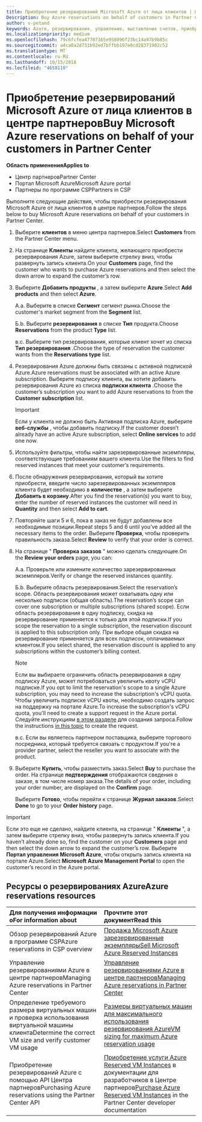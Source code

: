 ```yaml
---
title: Приобретение резервирований Microsoft Azure от лица клиентов | Центр партнеров
Description: Buy Azure reservations on behalf of customers in Partner Center.
author: v-petand
keywords: Azure, резервирования, управление, выставление счетов, приобретение
ms.localizationpriority: medium
ms.openlocfilehash: 79c6fcfea47787165e958096f23bc14a97b9b85c
ms.sourcegitcommit: a4ca0a2d731b92ed7bffbb197e0cd28371902c52
ms.translationtype: MT
ms.contentlocale: ru-RU
ms.lasthandoff: 10/15/2018
ms.locfileid: "4658110"
---
```

# <a name="buy-microsoft-azure-reservations-on-behalf-of-your-customers-in-partner-center"></a><span data-ttu-id="0d2e5-103">Приобретение резервирований Microsoft Azure от лица клиентов в центре партнеров</span><span class="sxs-lookup"><span data-stu-id="0d2e5-103">Buy Microsoft Azure reservations on behalf of your customers in Partner Center</span></span> 

**<span data-ttu-id="0d2e5-104">Область применения</span><span class="sxs-lookup"><span data-stu-id="0d2e5-104">Applies to</span></span>**

-  <span data-ttu-id="0d2e5-105">Центр партнеров</span><span class="sxs-lookup"><span data-stu-id="0d2e5-105">Partner Center</span></span>
-  <span data-ttu-id="0d2e5-106">Портал Microsoft Azure</span><span class="sxs-lookup"><span data-stu-id="0d2e5-106">Microsoft Azure portal</span></span>
-  <span data-ttu-id="0d2e5-107">Партнеры по программе CSP</span><span class="sxs-lookup"><span data-stu-id="0d2e5-107">Partners in CSP</span></span>

<span data-ttu-id="0d2e5-108">Выполните следующие действия, чтобы приобрести резервирования Microsoft Azure от лица клиентов в центре партнеров.</span><span class="sxs-lookup"><span data-stu-id="0d2e5-108">Follow the steps below to buy Microsoft Azure reservations on behalf of your customers in Partner Center.</span></span>

1. <span data-ttu-id="0d2e5-109">Выберите **клиентов** в меню центра партнеров.</span><span class="sxs-lookup"><span data-stu-id="0d2e5-109">Select **Customers** from the Partner Center menu.</span></span>  

2. <span data-ttu-id="0d2e5-110">На странице **Клиенты** найдите клиента, желающего приобрести резервирования Azure, затем выберите стрелку вниз, чтобы развернуть запись клиента.</span><span class="sxs-lookup"><span data-stu-id="0d2e5-110">On your **Customers** page, find the customer who wants to purchase Azure reservations and then select the down arrow to expand the customer’s row.</span></span>  

3. <span data-ttu-id="0d2e5-111">Выберите **Добавить продукты** , а затем выберите **Azure**.</span><span class="sxs-lookup"><span data-stu-id="0d2e5-111">Select **Add products** and then select **Azure**.</span></span> 

    <span data-ttu-id="0d2e5-112">А.</span><span class="sxs-lookup"><span data-stu-id="0d2e5-112">a.</span></span> <span data-ttu-id="0d2e5-113">Выберите в списке **Сегмент** сегмент рынка.</span><span class="sxs-lookup"><span data-stu-id="0d2e5-113">Choose the customer's market segment from the **Segment** list.</span></span>

    <span data-ttu-id="0d2e5-114">Б.</span><span class="sxs-lookup"><span data-stu-id="0d2e5-114">b.</span></span> <span data-ttu-id="0d2e5-115">Выберите **резервирования** в списке **Тип** продукта.</span><span class="sxs-lookup"><span data-stu-id="0d2e5-115">Choose **Reservations** from the product **Type** list.</span></span>

    <span data-ttu-id="0d2e5-116">в.</span><span class="sxs-lookup"><span data-stu-id="0d2e5-116">c.</span></span> <span data-ttu-id="0d2e5-117">Выберите тип резервирования, которые клиент хочет из списка **Тип резервирования** .</span><span class="sxs-lookup"><span data-stu-id="0d2e5-117">Choose the type of reservation the customer wants from the **Reservations type** list.</span></span>

4. <span data-ttu-id="0d2e5-118">Резервирования Azure должны быть связаны с активной подпиской Azure.</span><span class="sxs-lookup"><span data-stu-id="0d2e5-118">Azure reservations must be associated with an active Azure subscription.</span></span> <span data-ttu-id="0d2e5-119">Выберите подписку клиента, вы хотите добавить резервирования Azure из списка **подписки клиента** .</span><span class="sxs-lookup"><span data-stu-id="0d2e5-119">Choose the customer’s subscription you want to add Azure reservations to from the **Customer subscription** list.</span></span> 

    >[!IMPORTANT] 
    ><span data-ttu-id="0d2e5-120">Если у клиента не должно быть Активная подписка Azure, выберите **веб-службы** , чтобы добавить подписку.</span><span class="sxs-lookup"><span data-stu-id="0d2e5-120">If the customer doesn’t already have an active Azure subscription, select **Online services** to add one now.</span></span> 

5. <span data-ttu-id="0d2e5-121">Используйте фильтры, чтобы найти зарезервированные экземпляры, соответствующие требованиям вашего клиента.</span><span class="sxs-lookup"><span data-stu-id="0d2e5-121">Use the filters to find reserved instances that meet your customer’s requirements.</span></span>  

6. <span data-ttu-id="0d2e5-122">После обнаружения резервирования, который вы хотите приобрести, введите число зарезервированных экземпляров клиента будет необходимо в **количестве** , а затем выберите **Добавить в корзину**.</span><span class="sxs-lookup"><span data-stu-id="0d2e5-122">After you find the reservation(s) you want to buy, enter the number of reserved instances the customer will need in **Quantity** and then select **Add to cart**.</span></span>  

7. <span data-ttu-id="0d2e5-123">Повторяйте шаги 5 и 6, пока в заказ не будут добавлены все необходимые позиции.</span><span class="sxs-lookup"><span data-stu-id="0d2e5-123">Repeat steps 5 and 6 until you’ve added all the necessary items to the order.</span></span> <span data-ttu-id="0d2e5-124">Выберите **Проверка**, чтобы проверить правильность заказа.</span><span class="sxs-lookup"><span data-stu-id="0d2e5-124">Select **Review** to verify that your order is correct.</span></span>  

8. <span data-ttu-id="0d2e5-125">На странице " **Проверка заказов** " можно сделать следующее.</span><span class="sxs-lookup"><span data-stu-id="0d2e5-125">On the **Review your orders** page, you can:</span></span> 

    <span data-ttu-id="0d2e5-126">А.</span><span class="sxs-lookup"><span data-stu-id="0d2e5-126">a.</span></span> <span data-ttu-id="0d2e5-127">Проверьте или измените количество зарезервированных экземпляров.</span><span class="sxs-lookup"><span data-stu-id="0d2e5-127">Verify or change the reserved instances quantity.</span></span>

    <span data-ttu-id="0d2e5-128">Б.</span><span class="sxs-lookup"><span data-stu-id="0d2e5-128">b.</span></span> <span data-ttu-id="0d2e5-129">Выберите область резервирования.</span><span class="sxs-lookup"><span data-stu-id="0d2e5-129">Select the reservation’s scope.</span></span> <span data-ttu-id="0d2e5-130">Область резервирования может охватывать одну или несколько подписок (общая область).</span><span class="sxs-lookup"><span data-stu-id="0d2e5-130">The reservation’s scope can cover one subscription or multiple subscriptions (shared scope).</span></span> <span data-ttu-id="0d2e5-131">Если область резервирования в одну подписку, скидка на резервирование применяется к только для этой подписки.</span><span class="sxs-lookup"><span data-stu-id="0d2e5-131">If you scope the reservation to a single subscription, the reservation discount is applied to this subscription only.</span></span> <span data-ttu-id="0d2e5-132">При выборе общая скидка на резервирование применяется для всех подписок, оплачиваемых клиентом.</span><span class="sxs-lookup"><span data-stu-id="0d2e5-132">If you select shared, the reservation discount is applied to any subscriptions within the customer’s billing context.</span></span> 

     >[!NOTE]
    ><span data-ttu-id="0d2e5-133">Если вы выбираете ограничить область резервирования в одну подписку Azure, может потребоваться увеличить квоту vCPU подписке.</span><span class="sxs-lookup"><span data-stu-id="0d2e5-133">If you opt to limit the reservation's scope to a single Azure subscription, you may need to increase the subscription's vCPU quota.</span></span> <span data-ttu-id="0d2e5-134">Чтобы увеличить подписке vCPU квоты, необходимо создать запрос на поддержку на портале Azure.</span><span class="sxs-lookup"><span data-stu-id="0d2e5-134">To increase the subscription's vCPU quota, you'll need to create a support request in the Azure portal.</span></span> <span data-ttu-id="0d2e5-135">Следуйте инструкциям [в этом разделе](https://docs.microsoft.com/azure/azure-supportability/resource-manager-core-quotas-request) для создания запроса.</span><span class="sxs-lookup"><span data-stu-id="0d2e5-135">Follow the instructions [in this topic](https://docs.microsoft.com/azure/azure-supportability/resource-manager-core-quotas-request) to create the request.</span></span>    

    <span data-ttu-id="0d2e5-136">в.</span><span class="sxs-lookup"><span data-stu-id="0d2e5-136">c.</span></span> <span data-ttu-id="0d2e5-137">Если вы являетесь партнером поставщика, выберите торгового посредника, который требуется связать с продуктом.</span><span class="sxs-lookup"><span data-stu-id="0d2e5-137">If you're a provider partner, select the reseller you want to associate with the product.</span></span>

9. <span data-ttu-id="0d2e5-138">Выберите **Купить**, чтобы разместить заказ.</span><span class="sxs-lookup"><span data-stu-id="0d2e5-138">Select **Buy** to purchase the order.</span></span> <span data-ttu-id="0d2e5-139">На странице **подтверждения** отображаются сведения о заказе, в том числе номер заказа.</span><span class="sxs-lookup"><span data-stu-id="0d2e5-139">The details of your order, including your order number, are displayed on the **Confirm** page.</span></span>    
     
     <span data-ttu-id="0d2e5-140">Выберите **Готово**, чтобы перейти к странице **Журнал заказов**.</span><span class="sxs-lookup"><span data-stu-id="0d2e5-140">Select **Done** to go to your **Order history** page.</span></span> 

>[!IMPORTANT]
><span data-ttu-id="0d2e5-141">Если это еще не сделано, найдите клиента, на странице " **Клиенты** ", а затем выберите стрелку вниз, чтобы развернуть запись клиента.</span><span class="sxs-lookup"><span data-stu-id="0d2e5-141">If you haven’t already done so, find the customer on your **Customers** page and then select the down arrow to expand the customer’s row.</span></span> <span data-ttu-id="0d2e5-142">Выберите **Портал управления Microsoft Azure**, чтобы открыть запись клиента на портале Azure.</span><span class="sxs-lookup"><span data-stu-id="0d2e5-142">Select **Microsoft Azure Management Portal** to open the customer’s record in the Azure portal.</span></span>

## <a name="azure-reservations-resources"></a><span data-ttu-id="0d2e5-143">Ресурсы о резервированиях Azure</span><span class="sxs-lookup"><span data-stu-id="0d2e5-143">Azure reservations resources</span></span>
|**<span data-ttu-id="0d2e5-144">Для получения информации о</span><span class="sxs-lookup"><span data-stu-id="0d2e5-144">For information about</span></span>**   |**<span data-ttu-id="0d2e5-145">Прочтите этот документ</span><span class="sxs-lookup"><span data-stu-id="0d2e5-145">Read this</span></span>**    |
|:-----------------------------|:-----------------|
|<span data-ttu-id="0d2e5-146">Обзор резервирований Azure в программе CSP</span><span class="sxs-lookup"><span data-stu-id="0d2e5-146">Azure reservations in CSP overview</span></span>  | [<span data-ttu-id="0d2e5-147">Продажа Microsoft Azure зарезервированные экземпляры</span><span class="sxs-lookup"><span data-stu-id="0d2e5-147">Sell Microsoft Azure Reserved Instances</span></span>](azure-reservations.md) |
|<span data-ttu-id="0d2e5-148">Управление резервированиями Azure в центре партнеров</span><span class="sxs-lookup"><span data-stu-id="0d2e5-148">Managing Azure reservations in Partner Center</span></span> | [<span data-ttu-id="0d2e5-149">Управление резервированиями Azure в центре партнеров</span><span class="sxs-lookup"><span data-stu-id="0d2e5-149">Managing Azure reservations in Partner Center</span></span>](azure-reservations-manage.md)
|<span data-ttu-id="0d2e5-150">Определение требуемого размера виртуальных машин и проверка использования виртуальной машины клиента</span><span class="sxs-lookup"><span data-stu-id="0d2e5-150">Determine the correct VM size and verify customer VM usage</span></span>   |[<span data-ttu-id="0d2e5-151">Размеры виртуальных машин для максимального использования резервирования Azure</span><span class="sxs-lookup"><span data-stu-id="0d2e5-151">VM sizing for maximum Azure reservation usage</span></span>](azure-usage.md)   |
|<span data-ttu-id="0d2e5-152">Приобретение резервирований Azure с помощью API Центра партнеров</span><span class="sxs-lookup"><span data-stu-id="0d2e5-152">Purchasing Azure reservations using the Partner Center API</span></span> | <span data-ttu-id="0d2e5-153">[Приобретение услуги Azure Reserved VM Instances](https://docs.microsoft.com/partner-center/develop/purchase-azure-reservations) в документации для разработчиков в Центре партнеров</span><span class="sxs-lookup"><span data-stu-id="0d2e5-153">[Purchase Azure Reserved VM Instances](https://docs.microsoft.com/partner-center/develop/purchase-azure-reservations) in the Partner Center developer documentation</span></span>

 


 
